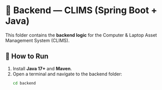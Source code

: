 
# 🔧 Backend — CLIMS (Spring Boot + Java)

This folder contains the **backend logic** for the Computer & Laptop Asset Management System (CLIMS).

## 🚀 How to Run
1. Install **Java 17+** and **Maven**.
2. Open a terminal and navigate to the backend folder:
   ```bash
   cd backend
